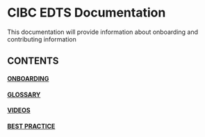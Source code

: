 
# CIBC EDTS Documentation
This documentation will provide information about onboarding and contributing information




## CONTENTS

 #### [ONBOARDING](https://github.com/gaganthakkar/CSharp_For_Jenkins/blob/main/Onboarding.md)

  #### [GLOSSARY](https://github.com/gaganthakkar/CSharp_For_Jenkins/blob/main/GLOSSARY.md)


   #### [VIDEOS](https://github.com/gaganthakkar/CSharp_For_Jenkins/blob/main/Onboarding.md)

 #### [BEST PRACTICE](https://github.com/gaganthakkar/CSharp_For_Jenkins/blob/main/Onboarding.md)



